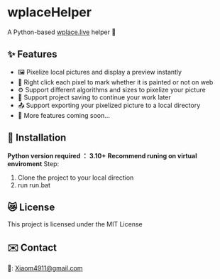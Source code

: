 # wplaceHelper
A Python-based [wplace.live](https://wplace.live) helper 💖

## ✨ Features
- 🖼️ Pixelize local pictures and display a preview instantly
- 🎨 Right click each pixel to mark whether it is painted or not on web
- ⚙️ Support different algorithms and sizes to pixelize your picture
- 💾 Support project saving to continue your work later
- 📤 Support exporting your pixelized picture to a local directory
- 🚧 More features coming soon...

## 🚀 Installation
**Python version required ： 3.10+**
**Recommend runing on virtual enviroment**
Step:  
1. Clone the project to your local direction
2. run run.bat
## 😿 License
This project is licensed under the MIT License

## ✉️ Contact
📮: Xiaom4911@gmail.com 